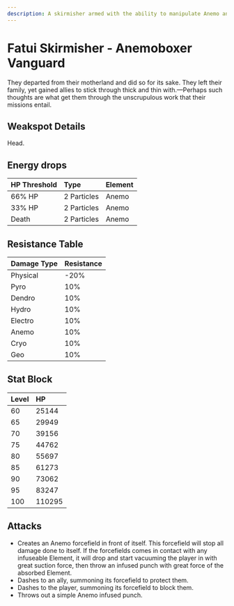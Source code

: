 ```yaml
---
description: A skirmisher armed with the ability to manipulate Anemo and heal their comrades..
---
```


# Fatui Skirmisher - Anemoboxer Vanguard

They departed from their motherland and did so for its sake. They left their family, yet gained allies to stick through thick and thin with.—Perhaps such thoughts are what get them through the unscrupulous work that their missions entail.

## Weakspot Details

Head.

## Energy drops

| HP Threshold | Type        | Element |
| :----------- | :---------- | :------ |
| 66% HP       | 2 Particles | Anemo   |
| 33% HP       | 2 Particles | Anemo   |
| Death        | 2 Particles | Anemo   |

## Resistance Table

| Damage Type | Resistance |
| :---------- | :--------- |
| Physical    | -20%       |
| Pyro        | 10%        |
| Dendro      | 10%        |
| Hydro       | 10%        |
| Electro     | 10%        |
| Anemo       | 10%        |
| Cryo        | 10%        |
| Geo         | 10%        |

## Stat Block

| Level | HP     |
| :---- | :----- |
| 60    | 25144  |
| 65    | 29949  |
| 70    | 39156  |
| 75    | 44762  |
| 80    | 55697  |
| 85    | 61273  |
| 90    | 73062  |
| 95    | 83247  |
| 100   | 110295 |

## Attacks

* Creates an Anemo forcefield in front of itself. This forcefield will stop all damage done to itself. If the forcefields comes in contact with any infuseable Element, it will drop and start vacuuming the player in with great suction force, then throw an infused punch with great force of the absorbed Element.
* Dashes to an ally, summoning its forcefield to protect them.
* Dashes to the player, summoning its forcefield to block them.
* Throws out a simple Anemo infused punch.
